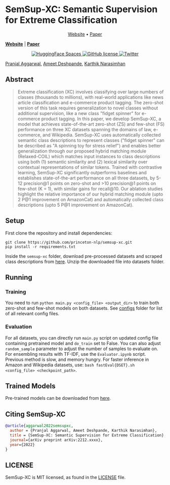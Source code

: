# SemSup-XC: Semantic Supervision for Extreme Classification

<p align="center">
  <a href="https://sites.google.com/view/semsup-xc/home/">Website</a> •
  <a href="https://arxiv.org/abs/">Paper</a> 
</p>

[**Website**](https://sites.google.com/view/semsup-xc/home/) |  [**Paper**](https://arxiv.org/abs/)

<p align="center">
  <a href="https://huggingface.co/spaces/Pranjal2041/SemSup-XC">
        <img src="https://img.shields.io/badge/%F0%9F%A4%97%20Hugging%20Face-Spaces-blue"
             alt="HuggingFace Spaces">
  </a>
  <a href="https://github.com/princeton-nlp/semsup-xc/blob/master/LICENSE">
        <img src="https://img.shields.io/github/license/princeton-nlp/semsup-xc.svg"
             alt="GitHub license">
  </a>
  <a href="https://twitter.com/intent/tweet?text=&url=https%3A%2F%2Fgithub.com%2princeton-nlp%2Fsemsup-xc">
  <img src="https://img.shields.io/twitter/url/https/github.com/princeton-nlp/semsup-xc.svg?style=social" alt="Twitter">
  </a>      
</p>



<!-- <br> -->
[Pranjal Aggarwal](https://github.com/Pranjal2041), [Ameet Deshpande](https://ameet-1997.github.io/), [Karthik Narasimhan](https://www.cs.princeton.edu/~karthikn/)
<!-- <br> -->

## Abstract
>Extreme classification (XC) involves classifying over large numbers of classes (thousands to millions), with real-world applications like news article classification and e-commerce product tagging. The zero-shot version of this task requires generalization to novel classes without additional supervision, like a new class "fidget spinner" for e-commerce product tagging. In this paper, we develop SemSup-XC, a model that achieves state-of-the-art zero-shot (ZS) and few-shot (FS) performance on three XC datasets spanning the domains of law, e-commerce, and Wikipedia. SemSup-XC uses automatically collected semantic class descriptions to represent classes ("fidget spinner" can be described as "A spinning toy for stress relief") and enables better generalization through our proposed hybrid matching module (Relaxed-COIL) which matches input instances to class descriptions using both (1) semantic similarity and (2) lexical similarity over contextual representations of similar tokens. Trained with contrastive learning, SemSup-XC significantly outperforms baselines and establishes state-of-the-art performance on all three datasets, by 5-12 precision@1 points on zero-shot and >10 precision@1 points on few-shot (K = 1), with similar gains for recall@10. Our ablation studies highlight the relative importance of our hybrid matching module (upto 2 P@1 improvement on AmazonCat) and automatically collected class descriptions (upto 5 P@1 improvement on AmazonCat).
>

## Setup
First clone the repository and install dependencies:
```
git clone https://github.com/princeton-nlp/semsup-xc.git
pip install -r requirements.txt
```

Inside the `semsup-xc` folder, download pre-processed datasets and scraped class descriptions from [here](https://csciitd-my.sharepoint.com/:u:/g/personal/cs5190443_iitd_ac_in/EYEczX6k7l9Ij0HksGrua1oBQKr_XmGh_huVXN25tCjPrw?e=pvVKPL). Unzip the downloaded file into datasets folder.

## Running

### Training
You need to run `python main.py <config_file> <output_dir>` to train both zero-shot and few-shot models on both datasets. See [configs](configs) folder for list of all relevant config files.

### Evaluation
For all datasets, you can directly run `main.py` script on updated config file containing pretrained model and `do_train` set to False. You can also adjust `random_sample` parameter to adjust the number of samples to evaluate on. 
For ensembling results with TF-IDF, use the `Evaluator.ipynb` script.
Previous method is slow, and memory hungry. For faster inference in Amazon and Wikipedia datasets, use:
`bash fastEval{DSET}.sh <config_file> <checkpoint_path>`.


## Trained Models
Pre-trained models can be downloaded from [here](https://csciitd-my.sharepoint.com/:u:/g/personal/cs5190443_iitd_ac_in/EQpMWyDrz7pLsEnuK6MFs_IBQLQpVzf6HUwYMOR1Iohcng?e=JRnbKR).

<h2 align="left" id="cite">Citing SemSup-XC</h2>

```bibtex
@article{aggarwal2022semsupxc,
  author = {Pranjal Aggarwal, Ameet Deshpande, Karthik Narasimhan},
  title = {SemSup-XC: Semantic Supervision for Extreme Classification},
  journal={arXiv preprint arXiv:2212.xxxx},
  year={2022}
}
```

## LICENSE

SemSup-XC is MIT licensed, as found in the [LICENSE](LICENSE) file.